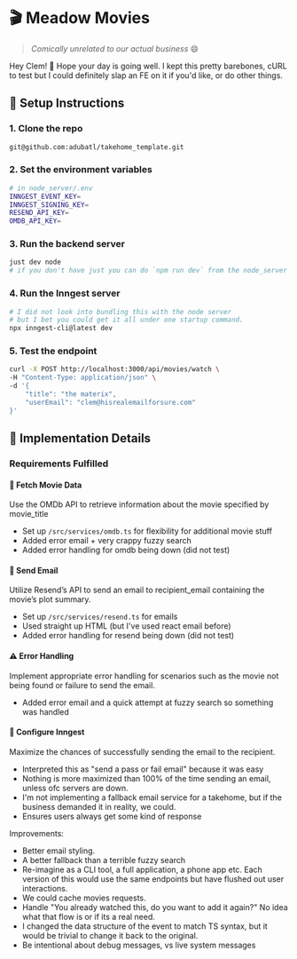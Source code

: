 # 🎬 Meadow Movies

> *Comically unrelated to our actual business* 😄

Hey Clem! 👋 Hope your day is going well. I kept this pretty barebones, cURL to test
but I could definitely slap an FE on it if you'd like, or do other things.

## 🚀 Setup Instructions

### 1. Clone the repo
```bash
git@github.com:adubatl/takehome_template.git
```

### 2. Set the environment variables
```bash
# in node_server/.env
INNGEST_EVENT_KEY=
INNGEST_SIGNING_KEY=
RESEND_API_KEY=
OMDB_API_KEY=
```

### 3. Run the backend server
```bash
just dev node
# if you don't have just you can do `npm run dev` from the node_server directory
```

### 4. Run the Inngest server
```bash
# I did not look into bundling this with the node server
# but I bet you could get it all under one startup command.
npx inngest-cli@latest dev
```

### 5. Test the endpoint
```bash
curl -X POST http://localhost:3000/api/movies/watch \
-H "Content-Type: application/json" \
-d '{
    "title": "the materix",
    "userEmail": "clem@hisrealemailforsure.com"
}'
```

## 📝 Implementation Details

### Requirements Fulfilled

#### 🎥 Fetch Movie Data
Use the OMDb API to retrieve information about the movie specified
by movie_title
- Set up `/src/services/omdb.ts` for flexibility for additional movie stuff
- Added error email + very crappy fuzzy search
- Added error handling for omdb being down (did not test)

#### 📧 Send Email
Utilize Resend’s API to send an email to recipient_email containing the
movie’s plot summary.

- Set up `/src/services/resend.ts` for emails
- Used straight up HTML (but I've used react email before)
- Added error handling for resend being down (did not test)

#### ⚠️ Error Handling
Implement appropriate error handling for scenarios such as the movie
not being found or failure to send the email.
- Added error email and a quick attempt at fuzzy search so something was handled

#### 🔄 Configure Inngest
Maximize the chances of successfully sending the email to the
recipient.
- Interpreted this as "send a pass or fail email" because it was easy
- Nothing is more maximized than 100% of the time sending an email, unless ofc servers are down.
- I'm not implementing a fallback email service for a takehome, but if the business demanded it in reality, we could.
- Ensures users always get some kind of response


Improvements:
- Better email styling.
- A better fallback than a terrible fuzzy search
- Re-imagine as a CLI tool, a full application, a phone app etc. Each version of this would use the same endpoints but have flushed out user interactions.
- We could cache movies requests.
- Handle "You already watched this, do you want to add it again?" No idea what that flow is or if its a real need.
- I changed the data structure of the event to match TS syntax, but it would be trivial to change it back to the original.
- Be intentional about debug messages, vs live system messages

